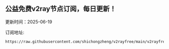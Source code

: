 ## 公益免费v2ray节点订阅，每日更新！
更新时间：2025-06-19

订阅地址:
```
https://raw.githubusercontent.com/shichongzheng/v2rayfree/main/v2rayfree
```
